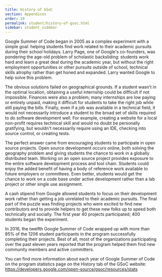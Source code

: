```yaml
---
title: History of GSoC
section: Appendices
order: 19
permalink: student/history-of-gsoc.html
sidebar: student_sidebar
---
```


Google Summer of Code began in 2005 as a complex experiment with a simple goal: helping students find work related to their academic pursuits during their school holidays. Larry Page, one of Google's co-founders, was pondering the age-old problem of scholastic backsliding: students work hard and learn a great deal during the academic year, but without the right employment opportunities or other pursuits outside of school, technical skills atrophy rather than get honed and expanded. Larry wanted Google to help solve this problem.

The obvious solutions failed on geographical grounds. If a student wasn't in the optimal location, obtaining a useful internship could be difficult if not impossible. Finances were also a problem; many internships are low paying or entirely unpaid, making it difficult for students to take the right job while still paying the bills. Finally, even if a job was available in a technical field, it would not necessarily introduce a student to the broad set of skills required to do software development well. For example, creating a website for a local non-profit requires technical skill and would no doubt be personally gratifying, but wouldn't necessarily require using an IDE, checking into source control, or creating tests.

The perfect answer came from encouraging students to participate in open source projects. Open source development occurs online, both solving the geography problem and giving students the chance to work in a globally distributed team. Working on an open source project provides exposure to the entire software development process and tool chain. Students could enjoy the added benefit of having a body of reference work available to future employers or committees. Even better, students would get the chance to work on a code base under active development rather than a lab project or other single use assignment.

A cash stipend from Google allowed students to focus on their development work rather than getting a job unrelated to their academic pursuits. The final part of the puzzle was finding projects who were excited to find new contributors and to provide helpers to get these new folks up to speed both technically and socially. The first year 40 projects participated; 400 students began the experiment.

In 2016, the twelfth Google Summer of Code wrapped up with more than 85% of the 1206 student participants in the program successfully completing their projects. Best of all, most of the organizations participating over the past eleven years reported that the program helped them find new community members and active committers.

You can find more information about each year of Google Summer of Code on the program statistics page on the History tab of the GSoC website: https://developers.google.com/open-source/gsoc/resources/stats



